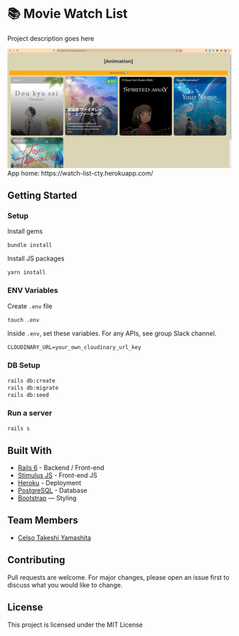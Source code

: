 # 📚 Movie Watch List

Project description goes here

<img src="https://github.com/ctyamashita/rails-watch-list/blob/master/app/assets/images/watch-list-screenshot.png" />
<br>
App home: https://watch-list-cty.herokuapp.com/
   

## Getting Started
### Setup

Install gems
```
bundle install
```
Install JS packages
```
yarn install
```

### ENV Variables
Create `.env` file
```
touch .env
```
Inside `.env`, set these variables. For any APIs, see group Slack channel.
```
CLOUDINARY_URL=your_own_cloudinary_url_key
```

### DB Setup
```
rails db:create
rails db:migrate
rails db:seed
```

### Run a server
```
rails s
```

## Built With
- [Rails 6](https://guides.rubyonrails.org/) - Backend / Front-end
- [Stimulus JS](https://stimulus.hotwired.dev/) - Front-end JS
- [Heroku](https://heroku.com/) - Deployment
- [PostgreSQL](https://www.postgresql.org/) - Database
- [Bootstrap](https://getbootstrap.com/) — Styling

## Team Members
- [Celso Takeshi Yamashita](https://www.linkedin.com/in/ctyamashita/)

## Contributing
Pull requests are welcome. For major changes, please open an issue first to discuss what you would like to change.

## License
This project is licensed under the MIT License
